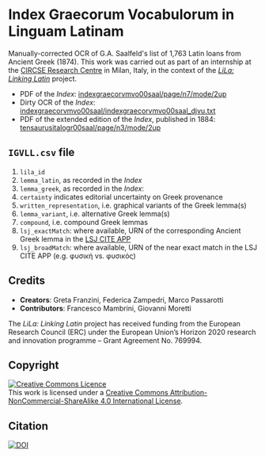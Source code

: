 # Index Graecorum Vocabulorum in Linguam Latinam	

Manually-corrected OCR of G.A. Saalfeld's list of 1,763 Latin loans from Ancient Greek (1874). This work was carried out as part of an internship at the [CIRCSE Research Centre](https://centridiricerca.unicatt.it/circse_index.html) in Milan, Italy, in the context of the [_LiLa: Linking Latin_](https://lila-erc.eu/) project.

- PDF of the _Index_: [indexgraecorvmvo00saal/page/n7/mode/2up](https://archive.org/details/indexgraecorvmvo00saal/page/n7/mode/2up)
- Dirty OCR of the _Index_: [indexgraecorvmvo00saal/indexgraecorvmvo00saal_djvu.txt](https://ia800300.us.archive.org/35/items/indexgraecorvmvo00saal/indexgraecorvmvo00saal_djvu.txt) 
- PDF of the extended edition of the _Index_, published in 1884: [tensaurusitalogr00saal/page/n3/mode/2up](https://archive.org/details/tensaurusitalogr00saal/page/n3/mode/2up)

## `IGVLL.csv` file

1. `lila_id`
2. `lemma_latin`, as recorded in the _Index_
3. `lemma_greek`, as recorded in the _Index_:
4. `certainty` indicates editorial uncertainty on Greek provenance
5. `written_representation`, i.e. graphical variants of the Greek lemma(s)
6. `lemma_variant`, i.e. alternative Greek lemma(s)
7. `compound`, i.e. compound Greek lemmas
8. `lsj_exactMatch`: where available, URN of the corresponding Ancient Greek lemma in the [LSJ CITE APP](https://raw.githubusercontent.com/Eumaeus/cite_lsj_cex/master/lsj_index.txt)
9. `lsj_broadMatch`: where available, URN of the near exact match in the LSJ CITE APP 	(e.g. φυσική vs. φυσικός)
<!--10. `lsj_relatedMatch`: where available, URN of a related match in the LSJ CITE APP (e.g. "see also lemma X")-->

<!-- ## `IGVLL.TTL` file

<!--#### Lexical Entry (Latin)
```
<http://lila-erc.eu/data/lexicalResources/IGVLL/id/LexicalEntry/abacus>
    a                     ontolex:LexicalEntry ;
    rdfs:label            "abacus" ;
    ontolex:canonicalForm <https://lila-erc.eu/data/id/lemma/86829> ;
    lemonEty:etymology    <http://lila-erc.eu/.../IGVLL/id/etymology/1> .
```
-->

<!--#### Etymon (Ancient Greek)
```
<http://lila-erc.eu/data/lexicalResources/IGVLL/id/etymon/1>
    a                      lemonEty:Etymon ;
    rdfs:label             "ἄβαξ" ;
    lime:language          "grc" ;
    ontolex:canonicalForm  [ ontolex:writtenRep "ἄβαξ" ] ;
    skos:exactMatch  <urn:cite2:hmt:lsj.chicago_md:n51> .
```
-->

<!--#### Etymology
```
<http://lila-erc.eu/data/lexicalResources/IGVLL/id/etymology/1>
    a                      crm:E89 , lemonEty:Etymology ;
    rdfs:label             "Etymology of: abacus" ;
    lemonEty:etymon        <http://lila-erc.eu/.../IGVLL/id/LexicalEntry/abacus> ,
                           <http://lila-erc.eu/.../IGVLL/id/etymon/1> ;
```
-->

<!--#### Etymology Link
```
<http://lila-erc.eu/data/lexicalResources/IGVLL/id/etylink/1>
    a                     lemonEty:EtyLink ;
    rdfs:label            "Etymology Link" ;
    lemonEty:etyLinkType  "borrowing" ;
    lemonEty:etySource    <http://lila-erc.eu/.../IGVLL/id/etymon/1> ;
    lemonEty:etyTarget    <http://lila-erc.eu/.../IGVLL/id/LexicalEntry/abacus> .
```


<!--#### Lemma variants: cyperum

<!--##### Etymon
```
<http://lila-erc.eu/data/lexicalResources/IGVLL/id/etymon/4>
    a                      lemonEty:Etymon ;
    rdfs:label             "κύπειρον" ;
    lime:language          "grc" ;
    ontolex:canonicalForm  [ ontolex:writtenRep "κύπειρον" ] ;
    skos:exactMatch  <urn:cite2:hmt:lsj.chicago_md:n60988> ;
    lemonEty:cognate      <http://lila-erc.eu/.../IGVLL/id/etymon/5> .
```
-->

<!--##### Cognate of Etymon
```
<http://lila-erc.eu/data/lexicalResources/IGVLL/id/etymon/5>
    a                      lemonEty:Etymon, lemonEty:Cognate ;
    rdfs:label             "κύπειρος" ;
    lime:language          "grc" ;
    ontolex:canonicalForm  [ ontolex:writtenRep "κύπειρος" ] ;
    skos:exactMatch  <urn:cite2:hmt:lsj.chicago_md:n91854> .
```
-->

<!--##### Belief Value: aura
```
<http://lila-erc.eu/data/lexicalResources/IGVLL/id/belief/1>
    a                     crminf:I2 ;
    rdfs:label            "Belief that the etymology of aura is uncertain" ;
    crminf:J4             <http://lila-erc.eu/.../IGVLL/id/etymology/2> ;
    crminf:J5             [ a crminf:I6 ; ov:confidence 0.5 ] .
```
-->


<!--#### Compounds: authepsa

<!--##### Lexical Entry
```
<http://lila-erc.eu/data/lexicalResources/IGVLL/id/LexicalEntry/authepsa>
    a                     ontolex:LexicalEntry ;
    rdfs:label            "authepsa" ;
    ontolex:canonicalForm <https://lila-erc.eu/data/id/lemma/90834> ;
    lemonEty:etymology    <http://lila-erc.eu/.../IGVLL/id/etymology/5> .
```
-->

<!--##### Ancient Greek Compound
```
<http://lila-erc.eu/data/lexicalResources/IGVLL/id/etymon/6>
    a                      lemonEty:Etymon ;
    decomp:subterm         <http://lila-erc.eu/.../IGVLL/id/etymon/7> ,
                           <http://lila-erc.eu/.../IGVLL/id/etymon/8> .
```
-->

## Credits

- **Creators**: Greta Franzini, Federica Zampedri, Marco Passarotti
- **Contributors**: Francesco Mambrini, Giovanni Moretti

The _LiLa: Linking Latin_ project has received funding from the European Research Council (ERC) under the European Union’s Horizon 2020 research and innovation programme – Grant Agreement No. 769994.

<!--### Citation-->
<!--To cite this data-set, you can adapt the following:-->
<!--Franzini, G., Zampedri, F., Passarotti, M. (2020) <em>Index Graecorum Vocabulorum in Linguam Latinam: Manually-corrected OCR of G.A. Saalfeld's list of 1,763 Latin loans from Ancient Greek (1874), mapped to the</em> LiLa: Linking Latin <em>lemma bank and the</em> Liddell-Scott Jones CITE Application. DOI: doi here-->


## Copyright

<a rel="license" href="http://creativecommons.org/licenses/by-nc-sa/4.0/"><img alt="Creative Commons Licence" style="border-width:0" src="https://i.creativecommons.org/l/by-nc-sa/4.0/88x31.png" /></a><br />This work is licensed under a <a rel="license" href="http://creativecommons.org/licenses/by-nc-sa/4.0/">Creative Commons Attribution-NonCommercial-ShareAlike 4.0 International License</a>.

## Citation

[![DOI](https://zenodo.org/badge/271791451.svg)](https://zenodo.org/badge/latestdoi/271791451)
